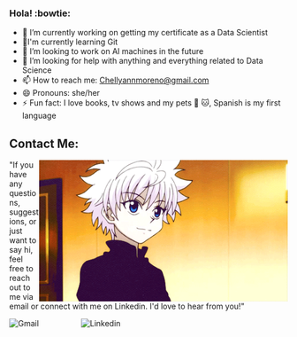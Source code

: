 ### Hola!  :bowtie:

- 🔭 I’m currently working on getting my certificate as a Data Scientist
- 🌱I'm currently learning Git
- 👯 I’m looking to work on AI machines in the future
- 🤔 I’m looking for help with anything and everything related to Data Science 
- 📫 How to reach me: Chellyannmoreno@gmail.com
- 😄 Pronouns: she/her
- ⚡ Fun fact: I love books, tv shows and my pets :dog: :cat:, Spanish is my first language

## Contact Me:

<img hight="320" width="450" align="right" alt="GIF" src="images/Killua.gif">

"If you have any questions, suggestions, or just want to say hi, feel free to reach out to me via email or connect with me on Linkedin. I'd love to hear from you!"

<a href="mailto:Chellyannmoreno@gmail.com">
 <img align="left" alt="Gmail" width="130" hight="100" src="https://github.com/Xx-Ashutosh-xX/Xx-Ashutosh-xX/blob/master/assets/icons/gmail.png" />
</a>
<a href="https://www.linkedin.com/in/chellyann-moreno/">
  <img align="left" alt="Linkedin" width="150" hight="100" src="https://github.com/Xx-Ashutosh-xX/Xx-Ashutosh-xX/blob/master/assets/icons/linkedin.png" />
